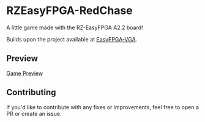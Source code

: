 # RZEasyFPGA-RedChase

A little game made with the RZ-EasyFPGA A2.2 board!

Builds upon the project available at [EasyFPGA-VGA](https://github.com/fsmiamoto/EasyFPGA-VGA).

## Preview

[Game Preview](https://user-images.githubusercontent.com/20388082/119267430-eda61200-bbc4-11eb-8854-7cf4896520ca.mp4)

## Contributing

If you'd like to contribute with any fixes or improvements, feel free to open a PR or create an issue.
